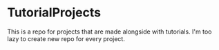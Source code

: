 # TutorialProjects
This is a repo for projects that are made alongside with tutorials. I'm too lazy to create new repo for every project.
